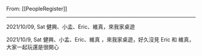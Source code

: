 From: [[PeopleRegister]]

---

2021/10/09, Sat 健興、小孟、Eric、維真，來我家桌遊

 2021/10/9, Sat 健興、小孟、Eric、維真 ，來我家桌遊，好久沒見 Eric 和 維真，大家一起玩還是很開心